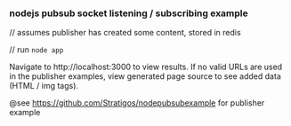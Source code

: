 ### nodejs pubsub socket listening / subscribing example ###

// assumes publisher has created some content, stored in redis

// run `node app`

Navigate to http://localhost:3000 to view results. If no valid URLs are used in the publisher examples,
view generated page source to see added data (HTML / img tags). 

@see https://github.com/Stratigos/nodepubsubexample for publisher example